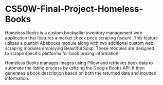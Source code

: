 # CS50W-Final-Project-Homeless-Books

Homeless Books is a custom bookseller inventory management web application that features a market check price scraping feature. This feature utilizes a custom Abebooks module along with two additional custom web scraping modules employing Beautiful Soup. These modules are designed to scrape specific platforms for book pricing information.

Homeless Books manages images using Pillow and retrieves book data to automate the listing process by utilizing the Google Books API. It then generates a book description based on both the returned data and inputted information.
